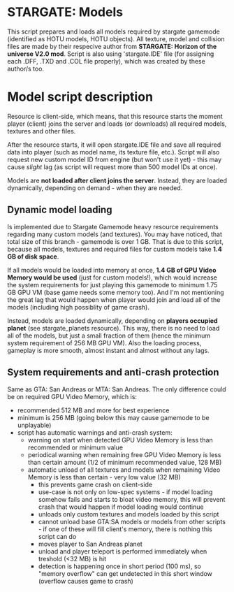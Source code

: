 # STARGATE: Models

This script prepares and loads all models required by stargate gamemode (identified as HOTU models, HOTU objects). All texture, model and collision files are made by their respecive author from **STARGATE: Horizon of the universe V2.0 mod**. Script is also using 'stargate.IDE' file (for assigning each .DFF, .TXD and .COL file properly), which was created by these author/s too. 

# Model script description

Resource is client-side, which means, that this resource starts the moment player (client) joins the server and loads (or downloads) all required models, textures and other files.

After the resource starts, it will open stargate.IDE file and save all required data into player (such as model name, its texture file, etc.). Script will also request new custom model ID from engine (but won't use it yet) - this may cause *slight* lag (as script will request more than 500 model IDs at once).

Models are **not loaded after client joins the server**. Instead, they are loaded dynamically, depending on demand - when they are needed.

## Dynamic model loading

Is implemented due to Stargate Gamemode heavy resource requirements regarding many custom models (and textures). You may have noticed, that total size of this branch - gamemode is over 1 GB. That is due to this script, because all models, textures and required files for custom models take **1.4 GB of disk space**.

If all models would be loaded into memory at once, **1.4 GB of GPU Video Memory would be used** (just for custom models!), which would increase the system requirements for just playing this gamemode to minimum 1.75 GB GPU VM (base game needs some memory too). And I'm not mentioning the great lag that would happen when player would join and load all of the models (including high possiblity of game crash).

Instead, models are loaded dynamically, depending on **players occupied planet** (see stargate_planets resource). This way, there is no need to load all of the models, but just a small fraction of them (hence the minimum system requirement of 256 MB GPU VM). Also the loading process, gameplay is more smooth, almost instant and almost without any lags.

## System requirements and anti-crash protection

Same as GTA: San Andreas or MTA: San Andreas. The only difference could be on required GPU Video Memory, which is:
- recommended 512 MB and more for best experience
- minimum is 256 MB (going below this may cause gamemode to be unplayable)
- script has automatic warnings and anti-crash system:
    - warning on start when detected GPU Video Memory is less than recommended or minimum value
    - periodical warning when remaining free GPU Video Memory is less than certain amount (1/2 of minimum recommended value, 128 MB)
    - automatic unload of all textures and models when remaining Video Memory is less than certain - very low value (32 MB)
        - this prevents game crash on client-side
        - use-case is not only on low-spec systems - if model loading somehow fails and starts to bloat video memory, this will prevent crash that would happen if model loading would continue
        - unloads only custom textures and models loaded by this script
        - cannot unload base GTA:SA models or models from other scripts - if one of these will fill client's memory, there is nothing this script can do
        - moves player to San Andreas planet
        - unload and player teleport is performed immediately when treshold (<32 MB) is hit
        - detection is happening once in short period (100 ms), so "memory overflow" can get undetected in this short window (overflow causes game to crash)